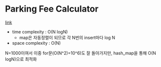 # Parking Fee Calculator
[link](https://school.programmers.co.kr/learn/courses/30/lessons/92341)

- time complexity : O(N logN)
    - map은 자동정렬이 되므로 각 N번의 insert마다 log N
- space complexity : O(N)


N=1000이여서 이중 for문(O(N^2)=10^6)도 잘 돌아가지만, hash_map을 통해 O(N logN)으로 최적화
